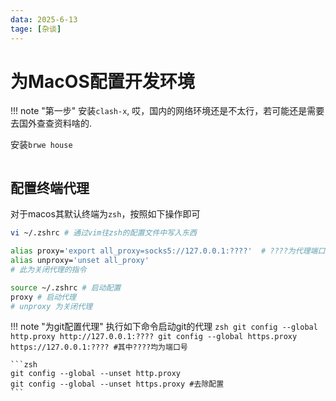```yaml
---
data: 2025-6-13
tage: [杂谈]
---
```


# 为MacOS配置开发环境

!!! note "第一步"
    安装`clash-x`, 哎，国内的网络环境还是不太行，若可能还是需要去国外查查资料啥的.

安装`brwe house`
```shell

```

## 配置终端代理
对于macos其默认终端为`zsh`，按照如下操作即可
```zsh
vi ~/.zshrc # 通过vim往zsh的配置文件中写入东西

alias proxy='export all_proxy=socks5://127.0.0.1:????'  # ????为代理端口号，此为开启代理的指令
alias unproxy='unset all_proxy'
# 此为关闭代理的指令

source ~/.zshrc # 启动配置
proxy # 启动代理
# unproxy 为关闭代理
```

!!! note "为git配置代理"
    执行如下命令启动git的代理
    ```zsh
    git config --global http.proxy http://127.0.0.1:????
    git config --global https.proxy https://127.0.0.1:???? #其中????均为端口号
    ```

    ```zsh
    git config --global --unset http.proxy
    git config --global --unset https.proxy #去除配置
    ```
